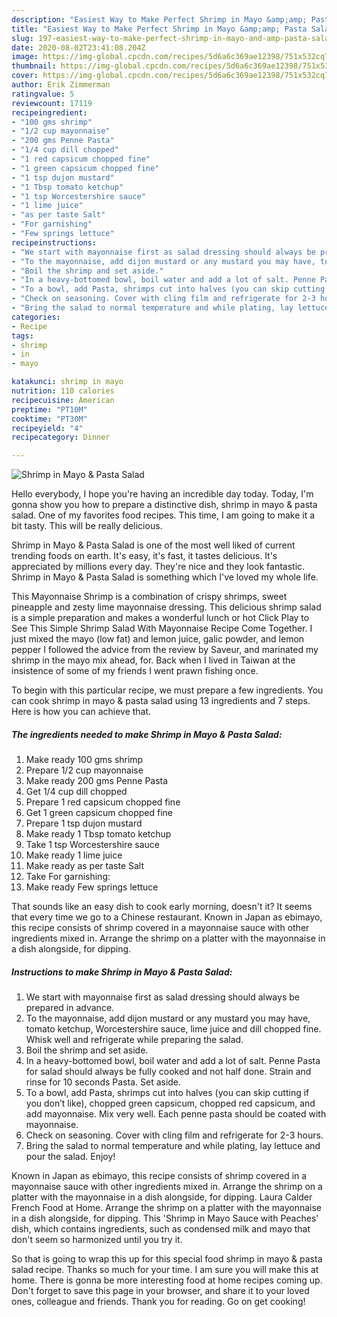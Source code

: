 ```yaml
---
description: "Easiest Way to Make Perfect Shrimp in Mayo &amp;amp; Pasta Salad"
title: "Easiest Way to Make Perfect Shrimp in Mayo &amp;amp; Pasta Salad"
slug: 197-easiest-way-to-make-perfect-shrimp-in-mayo-and-amp-pasta-salad
date: 2020-08-02T23:41:08.204Z
image: https://img-global.cpcdn.com/recipes/5d6a6c369ae12398/751x532cq70/shrimp-in-mayo-pasta-salad-recipe-main-photo.jpg
thumbnail: https://img-global.cpcdn.com/recipes/5d6a6c369ae12398/751x532cq70/shrimp-in-mayo-pasta-salad-recipe-main-photo.jpg
cover: https://img-global.cpcdn.com/recipes/5d6a6c369ae12398/751x532cq70/shrimp-in-mayo-pasta-salad-recipe-main-photo.jpg
author: Erik Zimmerman
ratingvalue: 5
reviewcount: 17119
recipeingredient:
- "100 gms shrimp"
- "1/2 cup mayonnaise"
- "200 gms Penne Pasta"
- "1/4 cup dill chopped"
- "1 red capsicum chopped fine"
- "1 green capsicum chopped fine"
- "1 tsp dujon mustard"
- "1 Tbsp tomato ketchup"
- "1 tsp Worcestershire sauce"
- "1 lime juice"
- "as per taste Salt"
- "For garnishing"
- "Few springs lettuce"
recipeinstructions:
- "We start with mayonnaise first as salad dressing should always be prepared in advance."
- "To the mayonnaise, add dijon mustard or any mustard you may have, tomato ketchup, Worcestershire sauce, lime juice and dill chopped fine. Whisk well and refrigerate while preparing the salad."
- "Boil the shrimp and set aside."
- "In a heavy-bottomed bowl, boil water and add a lot of salt. Penne Pasta for salad should always be fully cooked and not half done. Strain and rinse for 10 seconds Pasta. Set aside."
- "To a bowl, add Pasta, shrimps cut into halves (you can skip cutting if you don’t like), chopped green capsicum, chopped red capsicum, and add mayonnaise. Mix very well. Each penne pasta should be coated with mayonnaise."
- "Check on seasoning. Cover with cling film and refrigerate for 2-3 hours."
- "Bring the salad to normal temperature and while plating, lay lettuce and pour the salad. Enjoy!"
categories:
- Recipe
tags:
- shrimp
- in
- mayo

katakunci: shrimp in mayo 
nutrition: 110 calories
recipecuisine: American
preptime: "PT10M"
cooktime: "PT30M"
recipeyield: "4"
recipecategory: Dinner

---
```



![Shrimp in Mayo &amp; Pasta Salad](https://img-global.cpcdn.com/recipes/5d6a6c369ae12398/751x532cq70/shrimp-in-mayo-pasta-salad-recipe-main-photo.jpg)

Hello everybody, I hope you're having an incredible day today. Today, I'm gonna show you how to prepare a distinctive dish, shrimp in mayo &amp; pasta salad. One of my favorites food recipes. This time, I am going to make it a bit tasty. This will be really delicious.

Shrimp in Mayo &amp; Pasta Salad is one of the most well liked of current trending foods on earth. It's easy, it's fast, it tastes delicious. It's appreciated by millions every day. They're nice and they look fantastic. Shrimp in Mayo &amp; Pasta Salad is something which I've loved my whole life.

This Mayonnaise Shrimp is a combination of crispy shrimps, sweet pineapple and zesty lime mayonnaise dressing. This delicious shrimp salad is a simple preparation and makes a wonderful lunch or hot Click Play to See This Simple Shrimp Salad With Mayonnaise Recipe Come Together. I just mixed the mayo (low fat) and lemon juice, galic powder, and lemon pepper I followed the advice from the review by Saveur, and marinated my shrimp in the mayo mix ahead, for. Back when I lived in Taiwan at the insistence of some of my friends I went prawn fishing once.


To begin with this particular recipe, we must prepare a few ingredients. You can cook shrimp in mayo &amp; pasta salad using 13 ingredients and 7 steps. Here is how you can achieve that.

<!--inarticleads1-->

##### The ingredients needed to make Shrimp in Mayo &amp; Pasta Salad:

1. Make ready 100 gms shrimp
1. Prepare 1/2 cup mayonnaise
1. Make ready 200 gms Penne Pasta
1. Get 1/4 cup dill chopped
1. Prepare 1 red capsicum chopped fine
1. Get 1 green capsicum chopped fine
1. Prepare 1 tsp dujon mustard
1. Make ready 1 Tbsp tomato ketchup
1. Take 1 tsp Worcestershire sauce
1. Make ready 1 lime juice
1. Make ready as per taste Salt
1. Take For garnishing:
1. Make ready Few springs lettuce


That sounds like an easy dish to cook early morning, doesn&#39;t it? It seems that every time we go to a Chinese restaurant. Known in Japan as ebimayo, this recipe consists of shrimp covered in a mayonnaise sauce with other ingredients mixed in. Arrange the shrimp on a platter with the mayonnaise in a dish alongside, for dipping. 

<!--inarticleads2-->

##### Instructions to make Shrimp in Mayo &amp; Pasta Salad:

1. We start with mayonnaise first as salad dressing should always be prepared in advance.
1. To the mayonnaise, add dijon mustard or any mustard you may have, tomato ketchup, Worcestershire sauce, lime juice and dill chopped fine. Whisk well and refrigerate while preparing the salad.
1. Boil the shrimp and set aside.
1. In a heavy-bottomed bowl, boil water and add a lot of salt. Penne Pasta for salad should always be fully cooked and not half done. Strain and rinse for 10 seconds Pasta. Set aside.
1. To a bowl, add Pasta, shrimps cut into halves (you can skip cutting if you don’t like), chopped green capsicum, chopped red capsicum, and add mayonnaise. Mix very well. Each penne pasta should be coated with mayonnaise.
1. Check on seasoning. Cover with cling film and refrigerate for 2-3 hours.
1. Bring the salad to normal temperature and while plating, lay lettuce and pour the salad. Enjoy!


Known in Japan as ebimayo, this recipe consists of shrimp covered in a mayonnaise sauce with other ingredients mixed in. Arrange the shrimp on a platter with the mayonnaise in a dish alongside, for dipping. Laura Calder French Food at Home. Arrange the shrimp on a platter with the mayonnaise in a dish alongside, for dipping. This &#39;Shrimp in Mayo Sauce with Peaches&#39; dish, which contains ingredients, such as condensed milk and mayo that don&#39;t seem so harmonized until you try it. 

So that is going to wrap this up for this special food shrimp in mayo &amp; pasta salad recipe. Thanks so much for your time. I am sure you will make this at home. There is gonna be more interesting food at home recipes coming up. Don't forget to save this page in your browser, and share it to your loved ones, colleague and friends. Thank you for reading. Go on get cooking!
